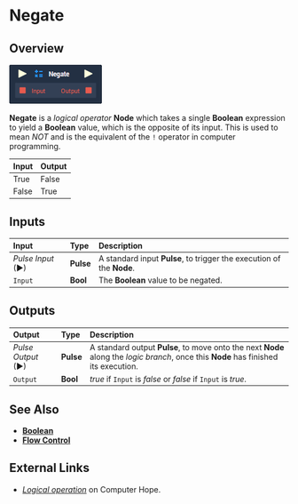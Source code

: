 # Negate

## Overview

![The Negate Node.](../.gitbook/assets/node-negate.png)

**Negate** is a _logical operator_ **Node** which takes a single **Boolean** expression to yield a **Boolean** value, which is the opposite of its input. This is used to mean _NOT_ and is the equivalent of the `!` operator in computer programming.

| Input | Output |
| :--- | :--- |
| True | False |
| False | True |

## Inputs

| Input | Type | Description |
| :--- | :--- | :--- |
| _Pulse Input_ \(►\) | **Pulse** | A standard input **Pulse**, to trigger the execution of the **Node**. |
| `Input` | **Bool** | The **Boolean** value to be negated. |

## Outputs

| Output | Type | Description |
| :--- | :--- | :--- |
| _Pulse Output_ \(►\) | **Pulse** | A standard output **Pulse**, to move onto the next **Node** along the _logic branch_, once this **Node** has finished its execution. |
| `Output` | **Bool** | _true_ if `Input` is _false_ or _false_ if `Input` is _true_. |

## See Also

* [**Boolean**](boolean.md)
* [**Flow Control**](../flow-control/)

## External Links

* [_Logical operation_](https://www.computerhope.com/jargon/l/logioper.htm) on Computer Hope.

